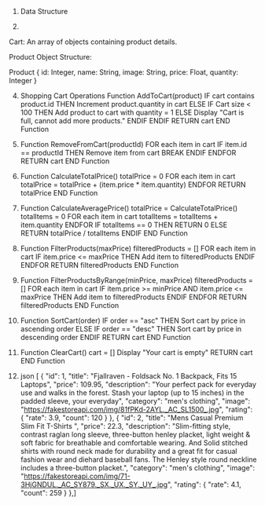   1.  Data Structure

  2.  
  Cart: An array of objects containing product details.

  Product Object Structure:


 Product {
    id: Integer,
    name: String,
    image: String,
    price: Float,
    quantity: Integer
}



 4.  Shopping Cart Operations 
Function AddToCart(product)
    IF cart contains product.id THEN
        Increment product.quantity in cart
    ELSE
        IF Cart size < 100 THEN
            Add product to cart with quantity = 1
        ELSE
            Display "Cart is full, cannot add more products."
        ENDIF
    ENDIF
    RETURN cart
END Function 


 
5. Function RemoveFromCart(productId)
    FOR each item in cart
        IF item.id == productId THEN
            Remove item from cart
            BREAK
        ENDIF
    ENDFOR
    RETURN cart
END Function
 
 6. Function CalculateTotalPrice()
    totalPrice = 0
    FOR each item in cart
        totalPrice = totalPrice + (item.price * item.quantity)
    ENDFOR
    RETURN totalPrice
END Function

7. Function CalculateAveragePrice()
    totalPrice = CalculateTotalPrice()
    totalItems = 0
    FOR each item in cart
        totalItems = totalItems + item.quantity
    ENDFOR
    IF totalItems == 0 THEN
        RETURN 0
    ELSE
        RETURN totalPrice / totalItems
    ENDIF
END Function

8. Function FilterProducts(maxPrice)
    filteredProducts = []
    FOR each item in cart
        IF item.price <= maxPrice THEN
            Add item to filteredProducts
        ENDIF
    ENDFOR
    RETURN filteredProducts
END Function
 
9. Function FilterProductsByRange(minPrice, maxPrice)
    filteredProducts = []
    FOR each item in cart
        IF item.price >= minPrice AND item.price <= maxPrice THEN
            Add item to filteredProducts
        ENDIF
    ENDFOR
    RETURN filteredProducts
END Function

10. Function SortCart(order)
    IF order == "asc" THEN
        Sort cart by price in ascending order
    ELSE IF order == "desc" THEN
        Sort cart by price in descending order
    ENDIF
    RETURN cart
END Function

11. Function ClearCart()
    cart = []
    Display "Your cart is empty"
    RETURN cart
END Function

12. json 
  [
  {
    "id": 1,
    "title": "Fjallraven - Foldsack No. 1 Backpack, Fits 15 Laptops",
    "price": 109.95,
    "description": "Your perfect pack for everyday use and walks in the forest. Stash your laptop (up to 15 inches) in the padded sleeve, your everyday",
    "category": "men's clothing",
    "image": "https://fakestoreapi.com/img/81fPKd-2AYL._AC_SL1500_.jpg",
    "rating": {
      "rate": 3.9,
      "count": 120
    }
  },
  {
    "id": 2,
    "title": "Mens Casual Premium Slim Fit T-Shirts ",
    "price": 22.3,
    "description": "Slim-fitting style, contrast raglan long sleeve, three-button henley placket, light weight & soft fabric for breathable and comfortable wearing. And Solid stitched shirts with round neck made for durability and a great fit for casual fashion wear and diehard baseball fans. The Henley style round neckline includes a three-button placket.",
    "category": "men's clothing",
    "image": "https://fakestoreapi.com/img/71-3HjGNDUL._AC_SY879._SX._UX._SY._UY_.jpg",
    "rating": {
      "rate": 4.1,
      "count": 259
    }
  },]
